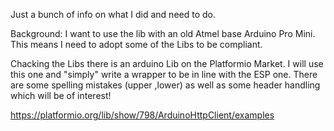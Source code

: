 Just a bunch of info on what I did and need to do.

Background: I want to use the lib with an old Atmel base Arduino Pro Mini. 
This means I need to adopt some of the Libs to be compliant. 

Chacking the Libs there is an arduino Lib on the Platformio Market.
I will use this one and "simply" write a wrapper to be in line with the ESP one.
There are some spelling mistakes (upper ,lower) as well as some header handling which will be of interest! 

https://platformio.org/lib/show/798/ArduinoHttpClient/examples